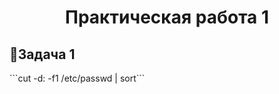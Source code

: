 <h1 align="center">Практическая работа 1</h1>
<h2>🌸Задача 1</h2>
```cut -d: -f1 /etc/passwd | sort```
